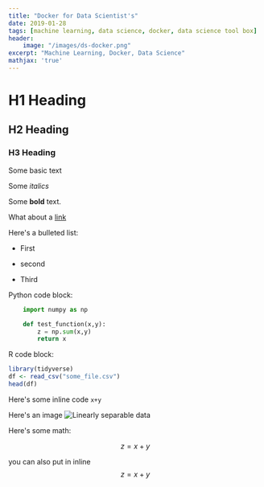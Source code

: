 ```yaml
---
title: "Docker for Data Scientist's"
date: 2019-01-28
tags: [machine learning, data science, docker, data science tool box]
header:
    image: "/images/ds-docker.png"
excerpt: "Machine Learning, Docker, Data Science"
mathjax: 'true'
---
```


# H1 Heading 

## H2 Heading

### H3 Heading

Some basic text

Some *italics*

Some **bold** text.

What about a [link](https://ibelieveai.github.io/)

Here's a bulleted list:
* First
+ second
- Third

Python code block:
```python
    import numpy as np

    def test_function(x,y):
        z = np.sum(x,y)
        return x
```

R code block:
```r
library(tidyverse)
df <- read_csv("some_file.csv")
head(df)
```
Here's some inline code `x+y`

Here's an image 
<img src="{{ site.url }}{{ site.baseurl }}/images/ds-docker.png.jpg" alt="Linearly separable data">

Here's some math:

$$z=x+y$$

you can also put in inline $$z=x+y$$





